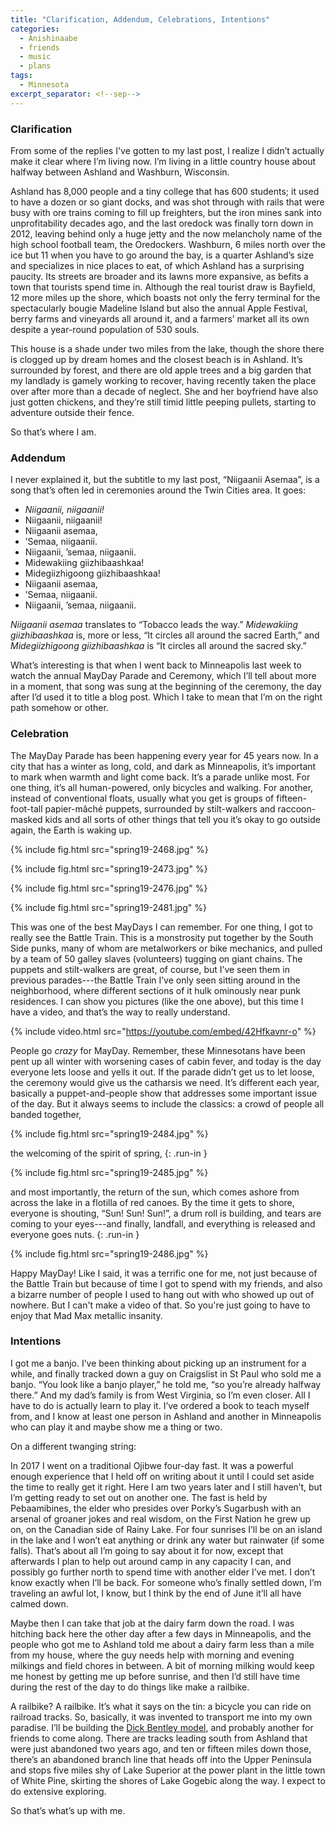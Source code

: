 ```yaml
---
title: "Clarification, Addendum, Celebrations, Intentions"
categories:
  - Anishinaabe
  - friends
  - music
  - plans
tags:
  - Minnesota
excerpt_separator: <!--sep-->
---
```


### Clarification

From some of the replies I've gotten to my last post, I realize I didn’t actually make it clear
where I’m living now. I’m living in a little country house about halfway between Ashland and
Washburn, Wisconsin.

<!--sep-->

Ashland has 8,000 people and a tiny college that has 600 students; it used to have a dozen or so
giant docks, and was shot through with rails that were busy with ore trains coming to fill up
freighters, but the iron mines sank into unprofitability decades ago, and the last oredock was
finally torn down in 2012, leaving behind only a huge jetty and the now melancholy name of the high
school football team, the Oredockers.  Washburn, 6 miles north over the ice but 11 when you have to
go around the bay, is a quarter Ashland’s size and specializes in nice places to eat, of which
Ashland has a surprising paucity. Its streets are broader and its lawns more expansive, as befits
a town that tourists spend time in.  Although the real tourist draw is Bayfield, 12 more miles up
the shore, which boasts not only the ferry terminal for the spectacularly bougie Madeline Island but
also the annual Apple Festival, berry farms and vineyards all around it, and a farmers’ market all
its own despite a year-round population of 530 souls.

This house is a shade under two miles from the lake, though the shore there is clogged up by dream
homes and the closest beach is in Ashland. It’s surrounded by forest, and there are old apple trees
and a big garden that my landlady is gamely working to recover, having recently taken the place over
after more than a decade of neglect. She and her boyfriend have also just gotten chickens, and
they’re still timid little peeping pullets, starting to adventure outside their fence.

So that’s where I am.

### Addendum

I never explained it, but the subtitle to my last post, “Niigaanii Asemaa”, is a song that’s often
led in ceremonies around the Twin Cities area. It goes:

<section class="poem" markdown="1">

- *Niigaanii, niigaanii!*
- Niigaanii, niigaanii!
- Niigaanii asemaa,
- ’Semaa, niigaanii.
- Niigaanii, ’semaa, niigaanii.
- Midewakiing giizhibaashkaa!
- Midegiizhigoong giizhibaashkaa!
- Niigaanii asemaa,
- ’Semaa, niigaanii.
- Niigaanii, ’semaa, niigaanii.

</section>

*Niigaanii asemaa* translates to “Tobacco leads the way.” *Midewakiing giizhibaashkaa* is, more or
less, “It circles all around the sacred Earth,” and *Midegiizhigoong giizhibaashkaa* is “It circles
all around the sacred sky.”

What’s interesting is that when I went back to Minneapolis last week to watch the annual MayDay
Parade and Ceremony, which I’ll tell about more in a moment, that song was sung at the beginning of
the ceremony, the day after I’d used it to title a blog post. Which I take to mean that I’m on the
right path somehow or other.

### Celebration

The MayDay Parade has been happening every year for 45 years now. In a city that has a winter as
long, cold, and dark as Minneapolis, it’s important to mark when warmth and light come back. It’s
a parade unlike most. For one thing, it’s all human-powered, only bicycles and walking. For another,
instead of conventional floats, usually what you get is groups of fifteen-foot-tall papier-mâché
puppets, surrounded by stilt-walkers and raccoon-masked kids and all sorts of other things that tell
you it’s okay to go outside again, the Earth is waking up.

{% include fig.html src="spring19-2468.jpg" %}

{% include fig.html src="spring19-2473.jpg" %}

{% include fig.html src="spring19-2476.jpg" %}

{% include fig.html src="spring19-2481.jpg" %}

This was one of the best MayDays I can remember. For one thing, I got to really see the Battle
Train. This is a monstrosity put together by the South Side punks, many of whom are metalworkers or
bike mechanics, and pulled by a team of 50 galley slaves (volunteers) tugging on giant chains. The
puppets and stilt-walkers are great, of course, but I’ve seen them in previous parades---the Battle
Train I’ve only seen sitting around in the neighborhood, where different sections of it hulk
ominously near punk residences. I can show you pictures (like the one above), but this time I have
a video, and that’s the way to really understand.

{% include video.html src="https://youtube.com/embed/42Hfkavnr-o" %}

People go *crazy* for MayDay. Remember, these Minnesotans have been pent up all winter with
worsening cases of cabin fever, and today is the day everyone lets loose and yells it out. If the
parade didn’t get us to let loose, the ceremony would give us the catharsis we need. It’s different
each year, basically a puppet-and-people show that addresses some important issue of the day. But it
always seems to include the classics: a crowd of people all banded together,

{% include fig.html src="spring19-2484.jpg" %}

the welcoming of the spirit of spring, 
{: .run-in }

{% include fig.html src="spring19-2485.jpg" %}

and most importantly, the return of the sun, which comes ashore from across the lake in a flotilla
of red canoes. By the time it gets to shore, everyone is shouting, “Sun! Sun! Sun!”, a drum roll is
building, and tears are coming to your eyes---and finally, landfall, and everything is released and
everyone goes nuts.
{: .run-in }

{% include fig.html src="spring19-2486.jpg" %}

Happy MayDay! Like I said, it was a terrific one for me, not just because of the Battle Train but
because of time I got to spend with my friends, and also a bizarre number of people I used to hang
out with who showed up out of nowhere. But I can't make a video of that. So you're just going to
have to enjoy that Mad Max metallic insanity.

### Intentions

I got me a banjo. I’ve been thinking about picking up an instrument for a while, and finally tracked
down a guy on Craigslist in St Paul who sold me a banjo. “You look like a banjo player,” he told me,
“so you’re already halfway there.” And my dad’s family is from West Virginia, so I’m even closer.
All I have to do is actually learn to play it. I’ve ordered a book to teach myself from, and I know
at least one person in Ashland and another in Minneapolis who can play it and maybe show me a thing
or two.

On a different twanging string:

In 2017 I went on a traditional Ojibwe four-day fast. It was a powerful enough experience that
I held off on writing about it until I could set aside the time to really get it right. Here I am
two years later and I still haven’t, but I’m getting ready to set out on another one. The fast is
held by Pebaamibines, the elder who presides over Porky’s Sugarbush with an arsenal of groaner jokes
and real wisdom, on the First Nation he grew up on, on the Canadian side of Rainy Lake. For four
sunrises I’ll be on an island in the lake and I won’t eat anything or drink any water but rainwater
(if some falls). That’s about all I’m going to say about it for now, except that afterwards I plan
to help out around camp in any capacity I can, and possibly go further north to spend time with
another elder I’ve met. I don’t know exactly when I’ll be back. For someone who’s finally settled
down, I’m traveling an awful lot, I know, but I think by the end of June it’ll all have calmed down.

Maybe then I can take that job at the dairy farm down the road. I was hitching back here the other
day after a few days in Minneapolis, and the people who got me to Ashland told me about a dairy farm
less than a mile from my house, where the guy needs help with morning and evening milkings and field
chores in between. A bit of morning milking would keep me honest by getting me up before sunrise,
and then I’d still have time during the rest of the day to do things like make a railbike.

A railbike? A railbike. It’s what it says on the tin: a bicycle you can ride on railroad tracks. So,
basically, it was invented to transport me into my own paradise. I’ll be building the [Dick Bentley
model](http://rrbike.freeservers.com/), and probably another for friends to come along. There are
tracks leading south from Ashland that were just abandoned two years ago, and ten or fifteen miles
down those, there’s an abandoned branch line that heads off into the Upper Peninsula and stops five
miles shy of Lake Superior at the power plant in the little town of White Pine, skirting the shores
of Lake Gogebic along the way. I expect to do extensive exploring.

So that’s what’s up with me.
